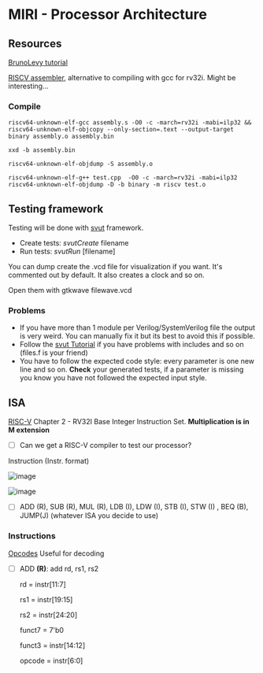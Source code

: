 # MIRI - Processor Architecture

## Resources

[BrunoLevy tutorial](https://github.com/BrunoLevy/learn-fpga/blob/master/FemtoRV/TUTORIALS/FROM_BLINKER_TO_RISCV/PIPELINE.md#step-9-return-address-stack)


[RISCV assembler](https://github.com/carlosedp/riscvassembler), alternative to compiling with gcc for rv32i. Might be interesting...

### Compile
```
riscv64-unknown-elf-gcc assembly.s -O0 -c -march=rv32i -mabi=ilp32 && riscv64-unknown-elf-objcopy --only-section=.text --output-target binary assembly.o assembly.bin

xxd -b assembly.bin

riscv64-unknown-elf-objdump -S assembly.o
```

```
riscv64-unknown-elf-g++ test.cpp  -O0 -c -march=rv32i -mabi=ilp32
riscv64-unknown-elf-objdump -D -b binary -m riscv test.o
```


## Testing framework
Testing will be done with [svut](https://github.com/dpretet/svut) framework.
- Create tests: *svutCreate* filename
- Run tests: *svutRun* [filename]

You can dump create the .vcd file for visualization if you want. It's commented out by default. It also creates
a clock and so on.

Open them with gtkwave filewave.vcd

### Problems
  - If you have more than 1 module per Verilog/SystemVerilog file the output is very weird. You can manually fix it
  but its best to avoid this if possible.
  - Follow the [svut Tutorial](https://github.com/dpretet/svut#tutorial) if you have problems with includes and so on (files.f is your friend) 
  - You have to follow the expected code style: every parameter is one new line and so on. **Check** your generated tests, if a parameter 
    is missing you know you have not followed the expected input style.
    
## ISA
[RISC-V](https://riscv.org/wp-content/uploads/2017/05/riscv-spec-v2.2.pdf) Chapter 2 - RV32I Base Integer Instruction Set. **Multiplication is in M extension**

- [ ] Can we get a RISC-V compiler to test our processor?

Instruction (Instr. format)

![image](https://user-images.githubusercontent.com/42119338/193021954-1bd02364-72a5-4f31-b157-6cc7f04adbf6.png)


![image](https://user-images.githubusercontent.com/42119338/193022040-62eebefe-c568-4da3-9974-b6f305db8b63.png)


- [ ] ADD (R), SUB (R), MUL (R), LDB (I), LDW (I), STB (I), STW (I) , BEQ (B), JUMP(J)  (whatever ISA you decide to use)
### Instructions
[Opcodes](https://github.com/ucb-bar/riscv-sodor/blob/master/src/main/scala/common/instructions.scala) Useful for decoding

- [ ] ADD **(R)**: 
  add rd, rs1, rs2
  
  rd     = instr[11:7] 

  rs1    = instr[19:15]
  
  rs2    = instr[24:20]
  
  funct7 = 7'b0
  
  funct3 = instr[14:12]
  
  opcode = instr[6:0]
  
  
  


